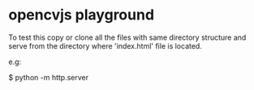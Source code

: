 # opencvjs playground


To test this copy or clone all the files with same directory structure and serve from the directory where 'index.html' file is located.

e.g:

$ python -m http.server
